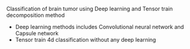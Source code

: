 Classification of brain tumor using Deep learning and Tensor train decomposition method
- Deep learning methods includes Convolutional neural network and Capsule network
- Tensor train 4d classification without any deep learning
